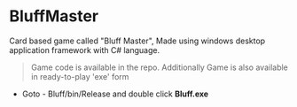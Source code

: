 # BluffMaster
Card based game called "Bluff Master", Made using windows desktop application framework with C# language.
> Game code is available in the repo. Additionally Game is also available in ready-to-play 'exe' form
- Goto - Bluff/bin/Release and double click **Bluff.exe**

